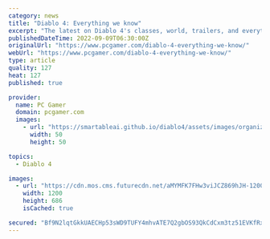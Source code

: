```yaml
---
category: news
title: "Diablo 4: Everything we know"
excerpt: "The latest on Diablo 4's classes, world, trailers, and everything else we know about it. After years of speculation and rumors, Blizzard finally revealed Diablo 4 during BlizzCon 2019. It wasn't a ..."
publishedDateTime: 2022-09-09T06:30:00Z
originalUrl: "https://www.pcgamer.com/diablo-4-everything-we-know/"
webUrl: "https://www.pcgamer.com/diablo-4-everything-we-know/"
type: article
quality: 127
heat: 127
published: true

provider:
  name: PC Gamer
  domain: pcgamer.com
  images:
    - url: "https://smartableai.github.io/diablo4/assets/images/organizations/pcgamer.com-50x50.jpg"
      width: 50
      height: 50

topics:
  - Diablo 4

images:
  - url: "https://cdn.mos.cms.futurecdn.net/aMYMFK7FHw3viJCZ869hJH-1200-80.jpg"
    width: 1200
    height: 686
    isCached: true

secured: "Bf9N2lqtGkkUAECHp53sWD9TUFY4mhvATE7Q2gbOS93QkCdCxm3tz51EVKfRxGU5/nOYBID9sKipwyPvtG9Xbp6JNZLgFaB7k0aA81kq4MaRxNtp0WENaNOpKWcPabOyZlUD9J9Px/nUaPILCieKWzOtFtmpkkZvDzFpdtAvmOaE/Rayo2Fs6rcduPwE1AlO0OluqJAP+4CNRerTB0uz9ZpNN7AunnggftNb4fjnZjy8B8Y/qKq4aftEtFCkgaOfznei41nrw0oH5UyjCGbTXgQ73WN+yr6aUSyzAQkI6jF7fhqMwARyZCVB8Huv9GOIzGWYDWsEmHWthtL+A/TVxiMLMO1HKjXhsLLKRXRYt+w=;esZMXVQX8g5RpzBRS8/oAA=="
---
```


